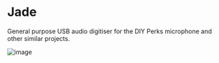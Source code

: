 # Jade
General purpose USB audio digitiser for the DIY Perks microphone and other similar projects.

![image](https://github.com/user-attachments/assets/607b1986-1dd3-4b6f-abe3-64c867427528)
